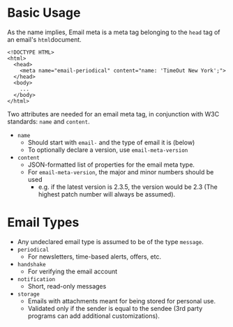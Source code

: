 Basic Usage
===========

As the name implies, Email meta is a meta tag belonging to the ``head`` tag of an email's ``html``document.

    <!DOCTYPE HTML>
    <html>
      <head>
        <meta name="email-periodical" content="name: 'TimeOut New York';">
      </head>
      <body>
        ...
      </body>
    </html>

Two attributes are needed for an email meta tag, in conjunction with W3C standards: ``name`` and ``content``.

- ``name``
  - Should start with ``email-`` and the type of email it is (below)
  - To optionally declare a version, use ``email-meta-version``
- ``content``
  - JSON-formatted list of properties for the email meta type.
  - For ``email-meta-version``, the major and minor numbers should be used
    - e.g. if the latest version is 2.3.5, the version would be 2.3 (The highest patch number will always be assumed).

Email Types
===========

- Any undeclared email type is assumed to be of the type ``message``.
- ``periodical``
  - For newsletters, time-based alerts, offers, etc.
- ``handshake``
  - For verifying the email account
- ``notification``
  - Short, read-only messages
- ``storage``
  - Emails with attachments meant for being stored for personal use.
  - Validated only if the sender is equal to the sendee (3rd party programs can add additional customizations).
